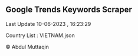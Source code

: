 

## Google Trends Keywords Scraper 
 
Last Update 10-06-2023 , 16:23:29

Country List :
VIETNAM.json



© Abdul Muttaqin 
